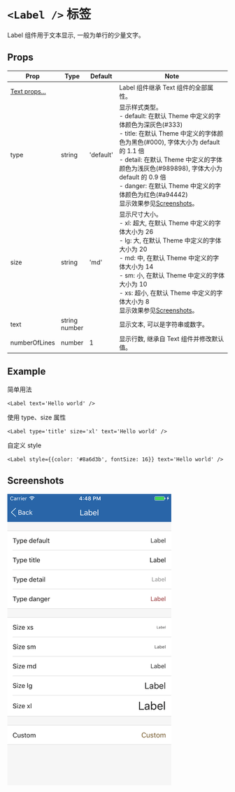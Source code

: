 # `<Label />` 标签
Label 组件用于文本显示, 一般为单行的少量文字。

## Props
| Prop | Type | Default | Note |
|---|---|---|---|
| [Text props...](https://facebook.github.io/react-native/docs/text.html) |  |  | Label 组件继承 Text 组件的全部属性。
| type | string | 'default' | 显示样式类型。<br/>- default: 在默认 Theme 中定义的字体颜色为深灰色(#333)<br/>- title: 在默认 Theme 中定义的字体颜色为黑色(#000), 字体大小为 default 的 1.1 倍<br/>- detail: 在默认 Theme 中定义的字体颜色为浅灰色(#989898), 字体大小为 default 的 0.9 倍<br/>- danger: 在默认 Theme 中定义的字体颜色为红色(#a94442)<br>显示效果参见[Screenshots](#screenshots)。
| size | string | 'md' | 显示尺寸大小。<br/>- xl: 超大, 在默认 Theme 中定义的字体大小为 26<br/>- lg: 大, 在默认 Theme 中定义的字体大小为 20<br/>- md: 中, 在默认 Theme 中定义的字体大小为 14<br/>- sm: 小, 在默认 Theme 中定义的字体大小为 10<br/>- xs: 超小, 在默认 Theme 中定义的字体大小为 8<br>显示效果参见[Screenshots](#screenshots)。
| text | string<br/>number |  | 显示文本, 可以是字符串或数字。
| numberOfLines | number | 1 | 显示行数, 继承自 Text 组件并修改默认值。

<!--
## Events
None.

## Methods
None.

## Static Props
None.

## Static Methods
None.
-->

## Example
简单用法
```
<Label text='Hello world' />
```

使用 type、size 属性
```
<Label type='title' size='xl' text='Hello world' />
```

自定义 style
```
<Label style={{color: '#8a6d3b', fontSize: 16}} text='Hello world' />
```

## Screenshots
![](https://github.com/gyfgyf/react-native-teaset/blob/master/teaset/screenshots/01-Label.png?raw=true)
